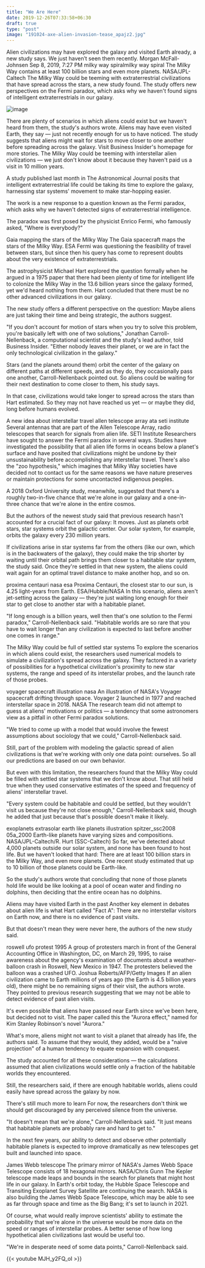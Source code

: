 ```yaml
---
title: "We Are Here"
date: 2019-12-26T07:33:58+06:30
draft: true
type: "post"
image: "191024-axe-alien-invasion-tease_apajz2.jpg"
---
```


Alien civilizations may have explored the galaxy and visited Earth already, a new study says. We just haven’t seen them recently.
Morgan McFall-Johnsen Sep 8, 2019, 7:27 PM
milky way spiralmilky way spiral
The Milky Way contains at least 100 billion stars and even more planets. NASA/JPL-Caltech
The Milky Way could be teeming with extraterrestrial civilizations that have spread across the stars, a new study found.
The study offers new perspectives on the Fermi paradox, which asks why we haven't found signs of intelligent extraterrestrials in our galaxy.

![image](/5dc31ae13afd370e9a163bc6.jfif)

There are plenty of scenarios in which aliens could exist but we haven't heard from them, the study's authors wrote. Aliens may have even visited Earth, they say — just not recently enough for us to have noticed.
The study suggests that aliens might wait for stars to move closer to one another before spreading across the galaxy.
Visit Business Insider's homepage for more stories.
The Milky Way could be teeming with interstellar alien civilizations — we just don't know about it because they haven't paid us a visit in 10 million years.

A study published last month in The Astronomical Journal posits that intelligent extraterrestrial life could be taking its time to explore the galaxy, harnessing star systems' movement to make star-hopping easier.

The work is a new response to a question known as the Fermi paradox, which asks why we haven't detected signs of extraterrestrial intelligence.

The paradox was first posed by the physicist Enrico Fermi, who famously asked, "Where is everybody?"

Gaia mapping the stars of the Milky Way
The Gaia spacecraft maps the stars of the Milky Way. ESA
Fermi was questioning the feasibility of travel between stars, but since then his query has come to represent doubts about the very existence of extraterrestrials.

The astrophysicist Michael Hart explored the question formally when he argued in a 1975 paper that there had been plenty of time for intelligent life to colonize the Milky Way in the 13.6 billion years since the galaxy formed, yet we'd heard nothing from them. Hart concluded that there must be no other advanced civilizations in our galaxy.

The new study offers a different perspective on the question: Maybe aliens are just taking their time and being strategic, the authors suggest.

"If you don't account for motion of stars when you try to solve this problem, you're basically left with one of two solutions," Jonathan Carroll-Nellenback, a computational scientist and the study's lead author, told Business Insider. "Either nobody leaves their planet, or we are in fact the only technological civilization in the galaxy."

Stars (and the planets around them) orbit the center of the galaxy on different paths at different speeds, and as they do, they occasionally pass one another, Carroll-Nellenback pointed out. So aliens could be waiting for their next destination to come closer to them, his study says.

In that case, civilizations would take longer to spread across the stars than Hart estimated. So they may not have reached us yet ⁠— or maybe they did, long before humans evolved.

A new idea about interstellar travel
allen telescope array ata seti institute
Several antennas that are part of the Allen Telescope Array, radio telescopes that search for signals from alien life. SETI Institute
Researchers have sought to answer the Fermi paradox in several ways. Studies have investigated the possibility that all alien life forms in oceans below a planet's surface and have posited that civilizations might be undone by their unsustainability before accomplishing any interstellar travel. There's also the "zoo hypothesis," which imagines that Milky Way societies have decided not to contact us for the same reasons we have nature preserves or maintain protections for some uncontacted indigenous peoples.

A 2018 Oxford University study, meanwhile, suggested that there's a roughly two-in-five chance that we're alone in our galaxy and a one-in-three chance that we're alone in the entire cosmos.

But the authors of the newest study said that previous research hasn't accounted for a crucial fact of our galaxy: It moves. Just as planets orbit stars, star systems orbit the galactic center. Our solar system, for example, orbits the galaxy every 230 million years.

If civilizations arise in star systems far from the others (like our own, which is in the backwaters of the galaxy), they could make the trip shorter by waiting until their orbital path brings them closer to a habitable star system, the study said. Once they're settled in that new system, the aliens could wait again for an optimal travel distance to make another hop, and so on.

proxima centauri nasa esa
Proxima Centauri, the closest star to our sun, is 4.25 light-years from Earth. ESA/Hubble/NASA
In this scenario, aliens aren't jet-setting across the galaxy — they're just waiting long enough for their star to get close to another star with a habitable planet.

"If long enough is a billion years, well then that's one solution to the Fermi paradox," Carroll-Nellenback said. "Habitable worlds are so rare that you have to wait longer than any civilization is expected to last before another one comes in range."

The Milky Way could be full of settled star systems
To explore the scenarios in which aliens could exist, the researchers used numerical models to simulate a civilization's spread across the galaxy. They factored in a variety of possibilities for a hypothetical civilization's proximity to new star systems, the range and speed of its interstellar probes, and the launch rate of those probes.

voyager spacecraft illustration nasa
An illustration of NASA's Voyager spacecraft drifting through space. Voyager 2 launched in 1977 and reached interstellar space in 2018. NASA
The research team did not attempt to guess at aliens' motivations or politics — a tendency that some astronomers view as a pitfall in other Fermi paradox solutions.

"We tried to come up with a model that would involve the fewest assumptions about sociology that we could," Carroll-Nellenback said.

Still, part of the problem with modeling the galactic spread of alien civilizations is that we're working with only one data point: ourselves. So all our predictions are based on our own behavior.

But even with this limitation, the researchers found that the Milky Way could be filled with settled star systems that we don't know about. That still held true when they used conservative estimates of the speed and frequency of aliens' interstellar travel.

"Every system could be habitable and could be settled, but they wouldn't visit us because they're not close enough," Carroll-Nellenback said, though he added that just because that's possible doesn't make it likely.

exoplanets extrasolar earth like planets illustration spitzer_ssc2008 05a_2000
Earth-like planets have varying sizes and compositions. NASA/JPL-Caltech/R. Hurt (SSC-Caltech)
So far, we've detected about 4,000 planets outside our solar system, and none has been found to host life. But we haven't looked that hard: There are at least 100 billion stars in the Milky Way, and even more planets. One recent study estimated that up to 10 billion of those planets could be Earth-like.

So the study's authors wrote that concluding that none of those planets hold life would be like looking at a pool of ocean water and finding no dolphins, then deciding that the entire ocean has no dolphins.

Aliens may have visited Earth in the past
Another key element in debates about alien life is what Hart called "Fact A": There are no interstellar visitors on Earth now, and there is no evidence of past visits.

But that doesn't mean they were never here, the authors of the new study said.

roswell ufo protest 1995
A group of protesters march in front of the General Accounting Office in Washington, DC, on March 29, 1995, to raise awareness about the agency's examination of documents about a weather-balloon crash in Roswell, New Mexico in 1947. The protesters believed the balloon was a crashed UFO. Joshua Roberts/AFP/Getty Images
If an alien civilization came to Earth millions of years ago (the Earth is 4.5 billion years old), there might be no remaining signs of their visit, the authors wrote. They pointed to previous research suggesting that we may not be able to detect evidence of past alien visits.

It's even possible that aliens have passed near Earth since we've been here, but decided not to visit. The paper called this the "Aurora effect," named for Kim Stanley Robinson's novel "Aurora."

What's more, aliens might not want to visit a planet that already has life, the authors said. To assume that they would, they added, would be a "naive projection" of a human tendency to equate expansion with conquest.

The study accounted for all these considerations — the calculations assumed that alien civilizations would settle only a fraction of the habitable worlds they encountered.

Still, the researchers said, if there are enough habitable worlds, aliens could easily have spread across the galaxy by now.

There's still much more to learn
For now, the researchers don't think we should get discouraged by any perceived silence from the universe.

"It doesn't mean that we're alone," Carroll-Nellenback said. "It just means that habitable planets are probably rare and hard to get to."

In the next few years, our ability to detect and observe other potentially habitable planets is expected to improve dramatically as new telescopes get built and launched into space.

James Webb telescope
The primary mirror of NASA's James Webb Space Telescope consists of 18 hexagonal mirrors. NASA/Chris Gunn
The Kepler telescope made leaps and bounds in the search for planets that might host life in our galaxy. In Earth's orbit today, the Hubble Space Telescope and Transiting Exoplanet Survey Satellite are continuing the search. NASA is also building the James Webb Space Telescope, which may be able to see as far through space and time as the Big Bang; it's set to launch in 2021.

Of course, what would really improve scientists' ability to estimate the probability that we're alone in the universe would be more data on the speed or ranges of interstellar probes. A better sense of how long hypothetical alien civilizations last would be useful too.

"We're in desperate need of some data points," Carroll-Nellenback said.

{{< youtube MJH_y2FQ_oI  >}}


